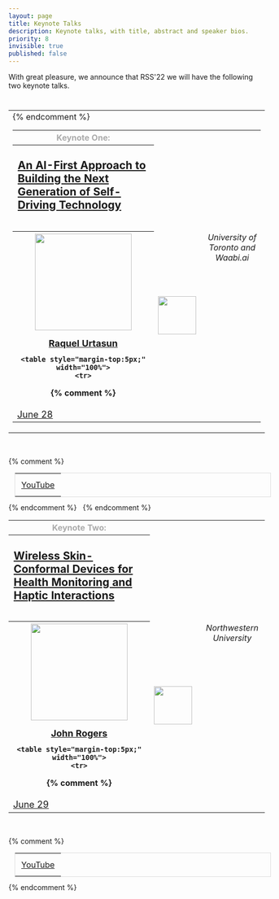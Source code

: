 ```yaml
---
layout: page
title: Keynote Talks
description: Keynote talks, with title, abstract and speaker bios.
priority: 8
invisible: true
published: false
---
```


With great pleasure, we announce that RSS'22 we will have the following two
keynote talks.

<table class="table" style="margin-top: 40px;">

<tr>
<td width = "50%" style="valign:top;">
<table>
<tr>
<th>
    <span style="color:#aaaaaa;">Keynote One:</span>
</th>
</tr>
<tr>
<th style="padding-top: 5px; padding-left: 10px; padding-bottom: 17px; height:140px;">
	<p style="text-align:left; font-weight:normal; font-size: 16pt;">
    <a href="{{ site.baseurl }}/program/keynote1/">
    <b>An AI-First Approach to Building the Next Generation of Self-Driving Technology</b>
    </a>
	</p>
</th>
</tr>
<tr>
<th style="text-align:center;">
    <img style="padding-bottom:15px;" src="{{ site.baseurl }}/images/raquel-urtasun.jpg" height="190"/>
	<br/>
    <span style="font-size: 18px;"><a href="https://www.cs.toronto.edu/~urtasun/">Raquel Urtasun</a></span>
	<br/>

    <table style="margin-top:5px;" width="100%">
    <tr>
{% comment %}
    <td><img style="padding-bottom:15px; padding-right:7px;" src="{{ site.baseurl }}/images/NASA_logo.png" height="75"/></td>
{% endcomment %}
    <td valign="top" style="text-align:center; font-weight:normal;"><i>University of Toronto and Waabi.ai</i></td>
    </tr>
    <tr><td colspan="2" style="font-size:18px;"><a href="{{ site.baseurl }}/program/keynote1/">June 28</a></td></tr>
    </table>
</th>
</tr>
</table>

<br>

<style>
#yt-playlist {
  font-size: 16px;
  color: #000000;
  border: solid #ddd 1px;
  margin: 12px;
}

#yt-playlist td {
  padding: 12px;
  }
</style>

{% comment %}
<table id="yt-playlist"><tr><td><a href="https://youtu.be/NcI6fJOzBsU">YouTube</a></td></tr></table>
{% endcomment %}

</td>
<td>&nbsp;</td>
<td width = "45%" style="valign:top;">
<table>
<tr>
<th>
    <span style="color:#aaaaaa;">Keynote Two:</span>
</th>
</tr>
<tr>
<th style="padding-top: 5px; padding-left: 10px; padding-bottom: 17px; height:140px;">
	<p style="text-align:left; font-weight:normal; font-size: 16pt;">
    <a href="{{ site.baseurl }}/program/keynote2/">
    <b>Wireless Skin-Conformal Devices for Health Monitoring and Haptic Interactions</b>
    </a>
	</p>
</th>
</tr>
<tr>
<th style="text-align:center;">
    <img style="padding-bottom:15px;" src="{{ site.baseurl }}/images/john-rogers-headshot.jpg" height="190"/>
	<br/>
    <span style="font-size: 18px;"><a href="https://www.mccormick.northwestern.edu/research-faculty/directory/profiles/rogers-john.html">John Rogers</a></span>
	<br/>

    <table style="margin-top:5px;" width="100%">
    <tr>
{% comment %}
    <td><img style="padding-bottom:15px; padding-right:7px;" src="{{ site.baseurl }}/images/OSU_logo.png" height="75"/></td>
{% endcomment %}
    <td valign="top" style="text-align:center; font-weight:normal;"><i>Northwestern University</i></td>
    </tr>
    <tr><td colspan="2" style="font-size:18px;"><a href="{{ site.baseurl }}/program/keynote2/">June 29</a></td></tr>
    </table>
</th>
</tr>
</table>

<br>

<style>
#yt-playlist {
  font-size: 16px;
  color: #000000;
  border: solid #ddd 1px;
  margin: 12px;
}

#yt-playlist td {
  padding: 12px;
  }
</style>

{% comment %}
<table id="yt-playlist"><tr><td><a href="https://youtu.be/DGTlZXHKamc">YouTube</a></td></tr></table>
{% endcomment %}


</td>
</tr>
</table>


